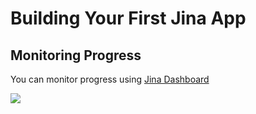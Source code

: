 # Building Your First Jina App

## Monitoring Progress

You can monitor progress using [Jina Dashboard](https://github.com/jina-ai/dashboard)

![](images/dashboard.gif)
